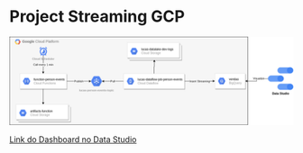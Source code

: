 # Project Streaming GCP

![alt text](infra_streaming.png "Title")


[Link do Dashboard no Data Studio](https://datastudio.google.com/u/1/reporting/40e732ed-260f-4671-b4d7-b22a8df4ae5e/page/84wlC)